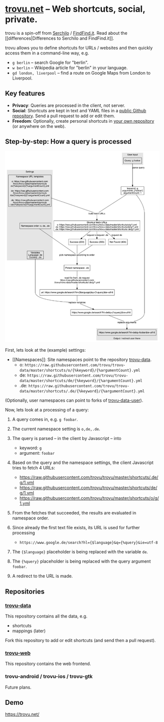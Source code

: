# [trovu.net](https://trovu.net/) – Web shortcuts, social, private.

trovu is a spin-off from [Serchilo](https://github.com/georgjaehnig/serchilo-drupal) / [FindFind.it](https://www.findfind.it/). Read about the [[differences|Differences to Serchilo and FindFind.it]].

trovu allows you to define shortcuts for URLs / websites and then quickly access them in a command-line way, e.g.

- `g berlin` – search Google for "berlin".
- `w berlin` – Wikipedia article for "berlin" in your language.
- `gd london, liverpool` – find a route on Google Maps from London to Liverpool. 

## Key features

- **Privacy**: Queries are processed in the client, not server.
- **Social**: Shortcuts are kept in text and YAML files in a [public Github repository](https://github.com/trovu/trovu-data). Send a pull request to add or edit them.
- **Freedom**: Optionally, create personal shortcuts in [your own repository](https://github.com/trovu/trovu-data-user) (or anywhere on the web).

## Step-by-step: How a query is processed

![](https://github.com/trovu/trovu.github.io/blob/master/img/process.basic.png)

First, lets look at the (example) settings:

- [[Namespaces]]: Site namespaces point to the repository [trovu-data](https://github.com/trovu/trovu-data). 
  - o: `https://raw.githubusercontent.com/trovu/trovu-data/master/shortcuts/o/{%keyword}/{%argumentCount}.yml`
  - de: `https://raw.githubusercontent.com/trovu/trovu-data/master/shortcuts/de/{%keyword}/{%argumentCount}.yml`
  - .de: `https://raw.githubusercontent.com/trovu/trovu-data/master/shortcuts/.de/{%keyword}/{%argumentCount}.yml`

(Optionally, user namespaces can point to forks of [trovu-data-user](https://github.com/trovu/trovu-data-user)).

Now, lets look at a processing of a query:

1. A query comes in, e.g. `g foobar`.
1. The current namespace setting is `o,de,.de`.
1. The query is parsed – in the client by Javascript – into
   - keyword: `g`
   - argument: `foobar`
1. Based on the query and the namespace settings, the client Javascript tries to fetch 4 URLs:
   - https://raw.githubusercontent.com/trovu/trovu/master/shortcuts/.de/g/1.yml
   - https://raw.githubusercontent.com/trovu/trovu/master/shortcuts/de/g/1.yml
   - https://raw.githubusercontent.com/trovu/trovu/master/shortcuts/o/g/1.yml

1. From the fetches that succeeded, the results are evaluated in namespace order.
1. Since already the first text file exists, its URL is used for further processing
    -  `https://www.google.de/search?hl={$language}&q={%query}&ie=utf-8` 
1. The `{$language}` placeholder is being replaced with the variable `de`.
1. The `{%query}` placeholder is being replaced with the query argument `foobar`.
1. A redirect to the URL is made.

## Repositories

### [trovu-data](https://github.com/trovu/trovu-data)

This repository contains all the data, e.g.

- shortcuts
- mappings (later)

Fork this repository to add or edit shortcuts (and send then a pull request).

### [trovu-web](https://github.com/trovu/trovu-web)

This repository contains the web frontend.

### trovu-android / trovu-ios / trovu-gtk

Future plans.

## Demo

https://trovu.net/
